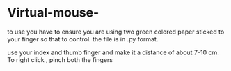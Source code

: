 # Virtual-mouse-
to use you have to ensure you are using two green colored paper sticked to your finger so that to control.
the file is in .py format.

use your index and thumb finger and make it a distance of about 7-10 cm. 
To right click , pinch both the fingers
